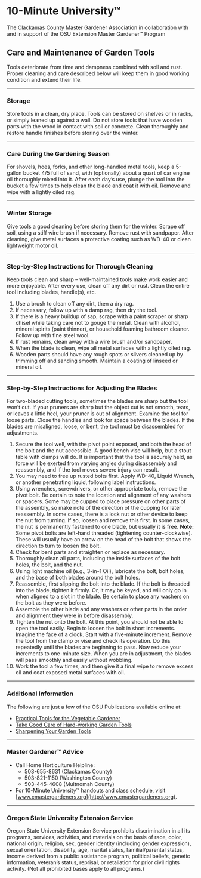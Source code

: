 # 10-Minute University™  
The Clackamas County Master Gardener Association in collaboration with and in support of the OSU Extension Master Gardener™ Program  

## Care and Maintenance of Garden Tools  

Tools deteriorate from time and dampness combined with soil and rust. Proper cleaning and care described below will keep them in good working condition and extend their life.  

---

### Storage  

Store tools in a clean, dry place. Tools can be stored on shelves or in racks, or simply leaned up against a wall. Do not store tools that have wooden parts with the wood in contact with soil or concrete. Clean thoroughly and restore handle finishes before storing over the winter.  

---

### Care During the Gardening Season  

For shovels, hoes, forks, and other long-handled metal tools, keep a 5-gallon bucket 4/5 full of sand, with (optionally) about a quart of car engine oil thoroughly mixed into it. After each day’s use, plunge the tool into the bucket a few times to help clean the blade and coat it with oil. Remove and wipe with a lightly oiled rag.  

---

### Winter Storage  

Give tools a good cleaning before storing them for the winter. Scrape off soil, using a stiff wire brush if necessary. Remove rust with sandpaper. After cleaning, give metal surfaces a protective coating such as WD-40 or clean lightweight motor oil.  

---

### Step-by-Step Instructions for Thorough Cleaning  

Keep tools clean and sharp – well-maintained tools make work easier and more enjoyable. After every use, clean off any dirt or rust. Clean the entire tool including blades, handle(s), etc.  

1. Use a brush to clean off any dirt, then a dry rag.  
2. If necessary, follow up with a damp rag, then dry the tool.  
3. If there is a heavy buildup of sap, scrape with a paint scraper or sharp chisel while taking care not to gouge the metal. Clean with alcohol, mineral spirits (paint thinner), or household foaming bathroom cleaner. Follow up with fine steel wool.  
4. If rust remains, clean away with a wire brush and/or sandpaper.  
5. When the blade is clean, wipe all metal surfaces with a lightly oiled rag.  
6. Wooden parts should have any rough spots or slivers cleaned up by trimming off and sanding smooth. Maintain a coating of linseed or mineral oil.  

---

### Step-by-Step Instructions for Adjusting the Blades  

For two-bladed cutting tools, sometimes the blades are sharp but the tool won’t cut. If your pruners are sharp but the object cut is not smooth, tears, or leaves a little heel, your pruner is out of alignment. Examine the tool for loose parts. Close the handles and look for space between the blades. If the blades are misaligned, loose, or bent, the tool must be disassembled for adjustments.  

1. Secure the tool well, with the pivot point exposed, and both the head of the bolt and the nut accessible. A good bench vise will help, but a stout table with clamps will do. It is important that the tool is securely held, as force will be exerted from varying angles during disassembly and reassembly, and if the tool moves severe injury can result.  
2. You may need to free up rusted bolts first. Apply WD-40, Liquid Wrench, or another penetrating liquid, following label instructions.  
3. Using wrenches, screwdrivers, or other appropriate tools, remove the pivot bolt. Be certain to note the location and alignment of any washers or spacers. Some may be cupped to place pressure on other parts of the assembly, so make note of the direction of the cupping for later reassembly. In some cases, there is a lock nut or other device to keep the nut from turning. If so, loosen and remove this first. In some cases, the nut is permanently fastened to one blade, but usually it is free. **Note:** Some pivot bolts are left-hand threaded (tightening counter-clockwise). These will usually have an arrow on the head of the bolt that shows the direction to turn to loosen the bolt.  
4. Check for bent parts and straighten or replace as necessary.  
5. Thoroughly clean all parts, including the inside surfaces of the bolt holes, the bolt, and the nut.  
6. Using light machine oil (e.g., 3-in-1 Oil), lubricate the bolt, bolt holes, and the base of both blades around the bolt holes.  
7. Reassemble, first slipping the bolt into the blade. If the bolt is threaded into the blade, tighten it firmly. Or, it may be keyed, and will only go in when aligned to a slot in the blade. Be certain to place any washers on the bolt as they were before.  
8. Assemble the other blade and any washers or other parts in the order and alignment they were in before disassembly.  
9. Tighten the nut onto the bolt. At this point, you should not be able to open the tool easily. Begin to loosen the bolt in short increments. Imagine the face of a clock. Start with a five-minute increment. Remove the tool from the clamp or vise and check its operation. Do this repeatedly until the blades are beginning to pass. Now reduce your increments to one-minute size. When you are in adjustment, the blades will pass smoothly and easily without wobbling.  
10. Work the tool a few times, and then give it a final wipe to remove excess oil and coat exposed metal surfaces with oil.  

---

### Additional Information  

The following are just a few of the OSU Publications available online at:  
- [Practical Tools for the Vegetable Gardener](http://extension.oregonstate.edu/gardening/practical-tools-vegetable-gardener)  
- [Take Good Care of Hard-working Garden Tools](http://extension.oregonstate.edu/gardening/take-good-care-hard-working-garden-tools)  
- [Sharpening Your Garden Tools](http://extension.oregonstate.edu/benton/sites/default/files/sharpgdn_insights2012.pdf)  

---

### Master Gardener™ Advice  

- Call Home Horticulture Helpline:  
  - 503-655-8631 (Clackamas County)  
  - 503-821-1150 (Washington County)  
  - 503-445-4608 (Multnomah County)  
- For 10-Minute University™ handouts and class schedule, visit [www.cmastergardeners.org](http://www.cmastergardeners.org).  

---

### Oregon State University Extension Service  

Oregon State University Extension Service prohibits discrimination in all its programs, services, activities, and materials on the basis of race, color, national origin, religion, sex, gender identity (including gender expression), sexual orientation, disability, age, marital status, familial/parental status, income derived from a public assistance program, political beliefs, genetic information, veteran’s status, reprisal, or retaliation for prior civil rights activity. (Not all prohibited bases apply to all programs.)